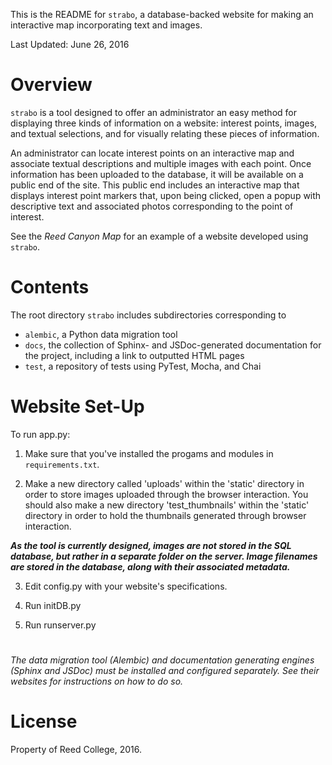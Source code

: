 This is the README for `strabo`, a database-backed website for
making an interactive map incorporating text and images. 

Last Updated: June 26, 2016

#

Overview
========
`strabo` is a tool designed to offer an administrator an easy method 
for displaying three kinds of information on a website: interest points, images, and textual selections, and for visually relating these pieces of information. 

An administrator can locate interest points on an interactive map and associate textual descriptions and multiple images with each point. 
Once information has been uploaded to the database, it will
be available on a public end of the site. This public end
includes an interactive map that displays interest point markers that, upon being clicked, open a popup with descriptive text and associated photos corresponding to the point of interest. 

See the *Reed Canyon Map* for an example of a website developed using `strabo`.

#

Contents
========
The root directory `strabo` includes subdirectories corresponding to
* `alembic`, a Python data migration tool 
* `docs`, the collection of Sphinx- and JSDoc-generated documentation for the project, including a link to outputted HTML pages
* `test`, a repository of tests using PyTest, Mocha, and Chai

#

Website Set-Up
==============

To run app.py:

1. Make sure that you've installed the progams and modules in 
`requirements.txt`.

2. Make a new directory called 'uploads' within the 'static' 
directory in order to store images uploaded through the 
browser interaction. You should also make a new directory 
'test_thumbnails' within the 'static' directory in order to 
hold the thumbnails generated through browser interaction.

***As the tool is currently designed, images are not stored in 
the SQL database, but rather in a separate folder on the server. 
Image filenames are stored in the database, along with their 
associated metadata.***

3. Edit config.py with your website's specifications.

4. Run initDB.py

5. Run runserver.py

#

_The data migration tool (Alembic) and documentation generating engines (Sphinx and JSDoc) must be installed and configured separately. See their websites for instructions on how to do so._

#

License
=======
Property of Reed College, 2016.
